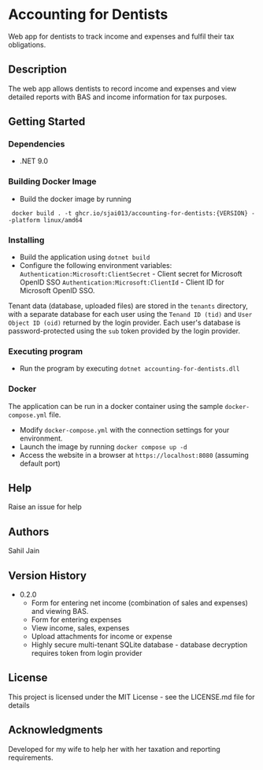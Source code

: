 # Accounting for Dentists

Web app for dentists to track income and expenses and fulfil their tax obligations.

## Description

The web app allows dentists to record income and expenses and view detailed reports with BAS and income information for tax purposes.

## Getting Started

### Dependencies

* .NET 9.0

### Building Docker Image
* Build the docker image by running
```
 docker build . -t ghcr.io/sjai013/accounting-for-dentists:{VERSION} --platform linux/amd64
```
### Installing

* Build the application using `dotnet build`
* Configure the following environment variables:  
    `Authentication:Microsoft:ClientSecret` - Client secret for Microsoft OpenID SSO
    `Authentication:Microsoft:ClientId` - Client ID for Microsoft OpenID SSO.

Tenant data (database, uploaded files) are stored in the `tenants` directory, with a separate database for each user using the `Tenand ID (tid)` and `User Object ID (oid)` returned by the login provider.  Each user's database is password-protected using the `sub` token provided by the login provider.

### Executing program

* Run the program by executing `dotnet accounting-for-dentists.dll`

### Docker
The application can be run in a docker container using the sample `docker-compose.yml` file.

* Modify `docker-compose.yml` with the connection settings for your environment.
* Launch the image by running `docker compose up -d`
* Access the website in a browser at `https://localhost:8080` (assuming default port) 

## Help

Raise an issue for help

## Authors

Sahil Jain

## Version History

* 0.2.0
    * Form for entering net income (combination of sales and expenses) and viewing BAS.
    * Form for entering expenses
    * View income, sales, expenses
    * Upload attachments for income or expense
    * Highly secure multi-tenant SQLite database - database decryption requires token from login provider


## License

This project is licensed under the MIT License - see the LICENSE.md file for details

## Acknowledgments

Developed for my wife to help her with her taxation and reporting requirements.